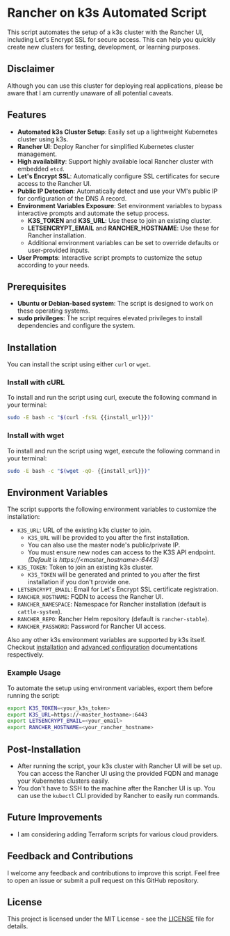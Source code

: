 # Rancher on k3s Automated Script

This script automates the setup of a k3s cluster with the Rancher UI, including
Let's Encrypt SSL for secure access. This can help you quickly create new
clusters for testing, development, or learning purposes.

## Disclaimer

Although you can use this cluster for deploying real applications, please be
aware that I am currently unaware of all potential caveats.

## Features

- **Automated k3s Cluster Setup**: Easily set up a lightweight Kubernetes
  cluster using k3s.
- **Rancher UI**: Deploy Rancher for simplified Kubernetes cluster management.
- **High availability**: Support highly available local Rancher cluster with
  embedded `etcd`.
- **Let's Encrypt SSL**: Automatically configure SSL certificates for secure
  access to the Rancher UI.
- **Public IP Detection**: Automatically detect and use your VM's public IP for
  configuration of the DNS A record.
- **Environment Variables Exposure**: Set environment variables to bypass
  interactive prompts and automate the setup process.
  - **K3S_TOKEN** and **K3S_URL**: Use these to join an existing cluster.
  - **LETSENCRYPT_EMAIL** and **RANCHER_HOSTNAME**: Use these for Rancher
    installation.
  - Additional environment variables can be set to override defaults or
    user-provided inputs.
- **User Prompts**: Interactive script prompts to customize the setup according
  to your needs.

## Prerequisites

- **Ubuntu or Debian-based system**: The script is designed to work on these
  operating systems.
- **sudo privileges**: The script requires elevated privileges to install
  dependencies and configure the system.

## Installation

You can install the script using either `curl` or `wget`.

### Install with cURL

To install and run the script using curl, execute the following command in your
terminal:

```sh
sudo -E bash -c "$(curl -fsSL {{install_url}})"
```

### Install with wget

To install and run the script using wget, execute the following command in your
terminal:

```sh
sudo -E bash -c "$(wget -qO- {{install_url}})"
```

## Environment Variables

The script supports the following environment variables to customize the
installation:

- `K3S_URL`: URL of the existing k3s cluster to join.
  - `K3S_URL` will be provided to you after the first installation.
  - You can also use the master node's public/private IP.
  - You must ensure new nodes can access to the K3S API endpoint. _(Default is
    https://<master_hostname>:6443)_
- `K3S_TOKEN`: Token to join an existing k3s cluster.
  - `K3S_TOKEN` will be generated and printed to you after the first
    installation if you don't provide one.
- `LETSENCRYPT_EMAIL`: Email for Let's Encrypt SSL certificate registration.
- `RANCHER_HOSTNAME`: FQDN to access the Rancher UI.
- `RANCHER_NAMESPACE`: Namespace for Rancher installation (default is
  `cattle-system`).
- `RANCHER_REPO`: Rancher Helm repository (default is `rancher-stable`).
- `RANCHER_PASSWORD`: Password for Rancher UI access.

Also any other k3s environment variables are supported by k3s itself. Checkout
[installation](https://docs.k3s.io/installation/configuration) and
[advanced configuration](https://docs.k3s.io/advanced) documentations
respectively.

### Example Usage

To automate the setup using environment variables, export them before running
the script:

```sh
export K3S_TOKEN=<your_k3s_token>
export K3S_URL=https://<master_hostname>:6443
export LETSENCRYPT_EMAIL=<your_email>
export RANCHER_HOSTNAME=<your_rancher_hostname>
```

## Post-Installation

- After running the script, your k3s cluster with Rancher UI will be set up. You
  can access the Rancher UI using the provided FQDN and manage your Kubernetes
  clusters easily.
- You don't have to SSH to the machine after the Rancher UI is up. You can use
  the `kubectl` CLI provided by Rancher to easily run commands.

## Future Improvements

- I am considering adding Terraform scripts for various cloud providers.

## Feedback and Contributions

I welcome any feedback and contributions to improve this script. Feel free to
open an issue or submit a pull request on this GitHub repository.

## License

This project is licensed under the MIT License - see the [LICENSE](LICENSE) file
for details.

